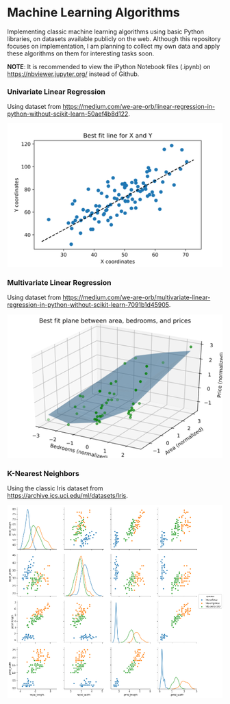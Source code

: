 # Machine Learning Algorithms

Implementing classic machine learning algorithms using basic Python libraries, on datasets available publicly on the web. Although this repository focuses on implementation, I am planning to collect my own data and apply these algorithms on them for interesting tasks soon.

__NOTE__: It is recommended to view the iPython Notebook files (.ipynb) on https://nbviewer.jupyter.org/ instead of Github.

### Univariate Linear Regression
Using dataset from https://medium.com/we-are-orb/linear-regression-in-python-without-scikit-learn-50aef4b8d122.

![Univariate Linear Regression](result-plots/univariate_linear_regression.svg)

### Multivariate Linear Regression
Using dataset from https://medium.com/we-are-orb/multivariate-linear-regression-in-python-without-scikit-learn-7091b1d45905.

![Multivariate Linear Regression](result-plots/multivariate_linear_regression.svg)

### K-Nearest Neighbors
Using the classic Iris dataset from https://archive.ics.uci.edu/ml/datasets/Iris.

![K-Nearest Neighbors](result-plots/knn_classification.png)